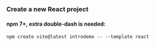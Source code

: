 ### Create a new React project
#### npm 7+, extra double-dash is needed:

`npm create vite@latest introdemo -- --template react`


